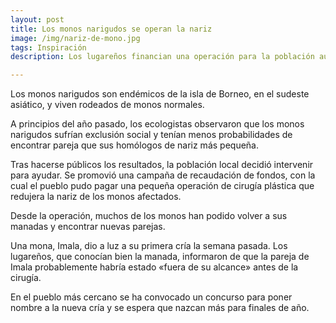 ```yaml
---
layout: post
title: Los monos narigudos se operan la nariz
image: /img/nariz-de-mono.jpg
tags: Inspiración
description: Los lugareños financian una operación para la población autóctona.

---
```


Los monos narigudos son endémicos de la isla de Borneo, en el sudeste asiático, y viven rodeados de monos normales.

A principios del año pasado, los ecologistas observaron que los monos narigudos sufrían exclusión social y tenían menos probabilidades de encontrar pareja que sus homólogos de nariz más pequeña.

Tras hacerse públicos los resultados, la población local decidió intervenir para ayudar. Se promovió una campaña de recaudación de fondos, con la cual el pueblo pudo pagar una pequeña operación de cirugía plástica que redujera la nariz de los monos afectados.

Desde la operación, muchos de los monos han podido volver a sus manadas y encontrar nuevas parejas.

Una mona, Imala, dio a luz a su primera cría la semana pasada. Los lugareños, que conocían bien la manada, informaron de que la pareja de Imala probablemente habría estado «fuera de su alcance» antes de la cirugía.

En el pueblo más cercano se ha convocado un concurso para poner nombre a la nueva cría y se espera que nazcan más para finales de año.
